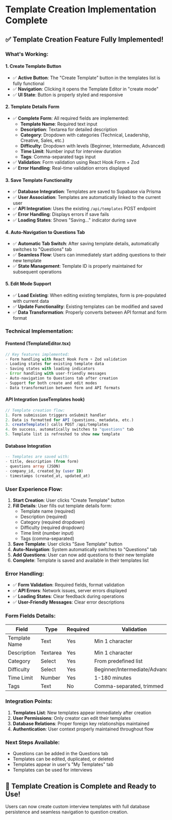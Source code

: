# Template Creation Implementation Complete

## ✅ **Template Creation Feature Fully Implemented!**

### **What's Working:**

#### **1. Create Template Button**
- ✅ **Active Button**: The "Create Template" button in the templates list is fully functional
- ✅ **Navigation**: Clicking it opens the Template Editor in "create mode"
- ✅ **UI State**: Button is properly styled and responsive

#### **2. Template Details Form**
- ✅ **Complete Form**: All required fields are implemented:
  - **Template Name**: Required text input
  - **Description**: Textarea for detailed description
  - **Category**: Dropdown with categories (Technical, Leadership, Creative, Sales, etc.)
  - **Difficulty**: Dropdown with levels (Beginner, Intermediate, Advanced)
  - **Time Limit**: Number input for interview duration
  - **Tags**: Comma-separated tags input
- ✅ **Validation**: Form validation using React Hook Form + Zod
- ✅ **Error Handling**: Real-time validation errors displayed

#### **3. Save Template Functionality**
- ✅ **Database Integration**: Templates are saved to Supabase via Prisma
- ✅ **User Association**: Templates are automatically linked to the current user
- ✅ **API Integration**: Uses the existing `/api/templates` POST endpoint
- ✅ **Error Handling**: Displays errors if save fails
- ✅ **Loading States**: Shows "Saving..." indicator during save

#### **4. Auto-Navigation to Questions Tab**
- ✅ **Automatic Tab Switch**: After saving template details, automatically switches to "Questions" tab
- ✅ **Seamless Flow**: Users can immediately start adding questions to their new template
- ✅ **State Management**: Template ID is properly maintained for subsequent operations

#### **5. Edit Mode Support**
- ✅ **Load Existing**: When editing existing templates, form is pre-populated with current data
- ✅ **Update Functionality**: Existing templates can be modified and saved
- ✅ **Data Transformation**: Properly converts between API format and form format

### **Technical Implementation:**

#### **Frontend (TemplateEditor.tsx)**
```typescript
// Key features implemented:
- Form handling with React Hook Form + Zod validation
- Loading states for existing template data
- Saving states with loading indicators
- Error handling with user-friendly messages
- Auto-navigation to Questions tab after creation
- Support for both create and edit modes
- Data transformation between form and API formats
```

#### **API Integration (useTemplates hook)**
```typescript
// Template creation flow:
1. Form submission triggers onSubmit handler
2. Data is formatted for API (questions, metadata, etc.)
3. createTemplate() calls POST /api/templates
4. On success, automatically switches to "questions" tab
5. Template list is refreshed to show new template
```

#### **Database Integration**
```sql
-- Templates are saved with:
- title, description (from form)
- questions array (JSON)
- company_id, created_by (user ID)
- timestamps (created_at, updated_at)
```

### **User Experience Flow:**

1. **Start Creation**: User clicks "Create Template" button
2. **Fill Details**: User fills out template details form:
   - Template name (required)
   - Description (required)
   - Category (required dropdown)
   - Difficulty (required dropdown)
   - Time limit (number input)
   - Tags (comma-separated)
3. **Save Template**: User clicks "Save Template" button
4. **Auto-Navigation**: System automatically switches to "Questions" tab
5. **Add Questions**: User can now add questions to their new template
6. **Complete**: Template is saved and available in their templates list

### **Error Handling:**
- ✅ **Form Validation**: Required fields, format validation
- ✅ **API Errors**: Network issues, server errors displayed
- ✅ **Loading States**: Clear feedback during operations
- ✅ **User-Friendly Messages**: Clear error descriptions

### **Form Fields Details:**

| Field | Type | Required | Validation |
|-------|------|----------|------------|
| Template Name | Text | Yes | Min 1 character |
| Description | Textarea | Yes | Min 1 character |
| Category | Select | Yes | From predefined list |
| Difficulty | Select | Yes | Beginner/Intermediate/Advanced |
| Time Limit | Number | Yes | 1-180 minutes |
| Tags | Text | No | Comma-separated, trimmed |

### **Integration Points:**

1. **Templates List**: New templates appear immediately after creation
2. **User Permissions**: Only creator can edit their templates
3. **Database Relations**: Proper foreign key relationships maintained
4. **Authentication**: User context properly maintained throughout flow

### **Next Steps Available:**
- Questions can be added in the Questions tab
- Templates can be edited, duplicated, or deleted
- Templates appear in user's "My Templates" tab
- Templates can be used for interviews

## 🎉 **Template Creation is Complete and Ready to Use!**

Users can now create custom interview templates with full database persistence and seamless navigation to question creation.
